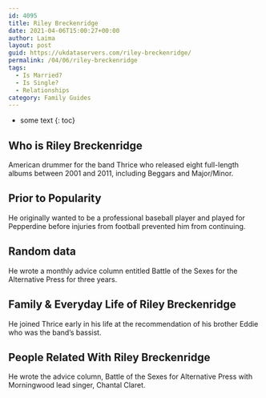 ```yaml
---
id: 4095
title: Riley Breckenridge
date: 2021-04-06T15:00:27+00:00
author: Laima
layout: post
guid: https://ukdataservers.com/riley-breckenridge/
permalink: /04/06/riley-breckenridge
tags:
  - Is Married?
  - Is Single?
  - Relationships
category: Family Guides
---
```


* some text
{: toc}


## Who is Riley Breckenridge
                  
                  
                  
American drummer for the band Thrice who released eight full-length albums between 2001 and 2011, including Beggars and Major/Minor.
                  
              
            
              
            
                
                
                
## Prior to Popularity
                  
                  
                  
He originally wanted to be a professional baseball player and played for Pepperdine before injuries from football prevented him from continuing.
                  
              
            
              
            
                
                
                
## Random data
                  
                  
                  
He wrote a monthly advice column entitled Battle of the Sexes for the Alternative Press for three years.
                  
              
            
              
            
                
                
                
## Family & Everyday Life of Riley Breckenridge
                  
                  
                  
He joined Thrice early in his life at the recommendation of his brother Eddie who was the band&#8217;s bassist.
                  
              
            
              
            
                
                
                
## People Related With Riley Breckenridge
                  
                  
                  
He wrote the advice column, Battle of the Sexes for Alternative Press with Morningwood lead singer, Chantal Claret.
                  
              
            
              
            
                
              
            
              
              
            
            
              
            
          
          
          